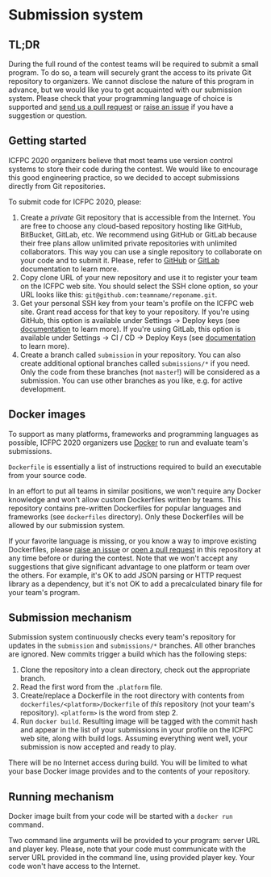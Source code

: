 # Submission system

## TL;DR

During the full round of the contest teams will be required to submit a small program.
To do so, a team will securely grant the access to its private Git repository to organizers.
We cannot disclose the nature of this program in advance, but we would like you to get acquainted with our submission system.
Please check that your programming language of choice is supported and [send us a pull request](https://github.com/icfpcontest2020/dockerfiles/pulls) or [raise an issue](https://github.com/icfpcontest2020/dockerfiles/issues) if you have a suggestion or question.

## Getting started

ICFPC 2020 organizers believe that most teams use version control systems to store their code during the contest. We would like to encourage this good engineering practice, so we decided to accept submissions directly from Git repositories.

To submit code for ICFPC 2020, please:

1. Create a *private* Git repository that is accessible from the Internet. You are free to choose any cloud-based repository hosting like GitHub, BitBucket, GitLab, etc. We recommend using GitHub or GitLab because their free plans allow unlimited private repositories with unlimited collaborators. This way you can use a single repository to collaborate on your code and to submit it. Please, refer to [GitHub](https://help.github.com/en/github/getting-started-with-github/create-a-repo) or [GitLab](https://docs.gitlab.com/ee/gitlab-basics/create-project.html) documentation to learn more.
2. Copy clone URL of your new repository and use it to register your team on the ICFPC web site. You should select the SSH clone option, so your URL looks like this: `git@github.com:teamname/reponame.git`.
3. Get your personal SSH key from your team's profile on the ICFPC web site. Grant read access for that key to your repository. If you're using GitHub, this option is available under Settings → Deploy keys (see [documentation](https://developer.github.com/v3/guides/managing-deploy-keys/#deploy-keys) to learn more). If you're using GitLab, this option is available under Settings → CI / CD → Deploy Keys (see [documentation](https://docs.gitlab.com/ee/ssh/#deploy-keys) to learn more).
4. Create a branch called `submission` in your repository. You can also create additional optional branches called `submissions/*` if you need. Only the code from these branches (not `master`!) will be considered as a submission. You can use other branches as you like, e.g. for active development.

## Docker images

To support as many platforms, frameworks and programming languages as possible, ICFPC 2020 organizers use [Docker](https://docs.docker.com) to run and evaluate team's submissions.

`Dockerfile` is essentially a list of instructions required to build an executable from your source code.

In an effort to put all teams in similar positions, we won't require any Docker knowledge and won't allow custom Dockerfiles written by teams. This repository contains pre-written Dockerfiles for popular languages and frameworks (see `dockerfiles` directory). Only these Dockerfiles will be allowed by our submission system.

If your favorite language is missing, or you know a way to improve existing Dockerfiles, please [raise an issue](https://github.com/icfpcontest2020/dockerfiles/issues) or [open a pull request](https://github.com/icfpcontest2020/dockerfiles/pulls) in this repository at any time before or during the contest. Note that we won't accept any suggestions that give significant advantage to one platform or team over the others. For example, it's OK to add JSON parsing or HTTP request library as a dependency, but it's not OK to add a precalculated binary file for your team's program.

## Submission mechanism

Submission system continuously checks every team's repository for updates in the `submission` and `submissions/*` branches. All other branches are ignored. New commits trigger a build which has the following steps:

1. Clone the repository into a clean directory, check out the appropriate branch.
2. Read the first word from the `.platform` file.
3. Create/replace a Dockerfile in the root directory with contents from `dockerfiles/<platform>/Dockerfile` of _this_ repository (not your team's repository). `<platform>` is the word from step 2.
4. Run `docker build`. Resulting image will be tagged with the commit hash and appear in the list of your submissions in your profile on the ICFPC web site, along with build logs. Assuming everything went well, your submission is now accepted and ready to play.

There will be no Internet access during build. You will be limited to what your base Docker image provides and to the contents of your repository.

## Running mechanism

Docker image built from your code will be started with a `docker run` command.

Two command line arguments will be provided to your program: server URL and player key. Please, note that your code must communicate with the server URL provided in the command line, using provided player key. Your code won't have access to the Internet.
